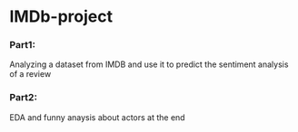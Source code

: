 # IMDb-project

### Part1:

Analyzing a dataset from IMDB and use it to predict the sentiment analysis of a review
### Part2:

EDA and funny anaysis about actors at the end
